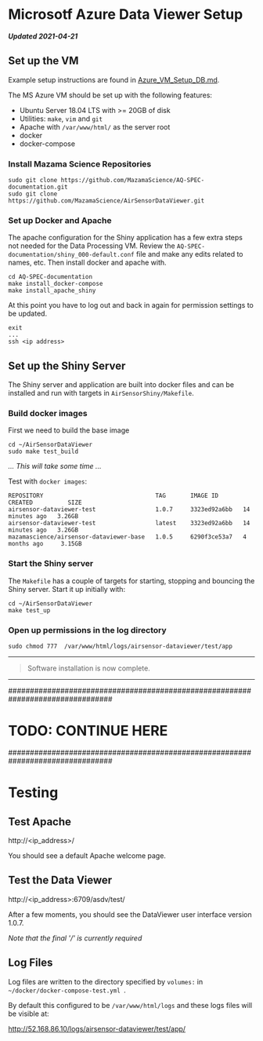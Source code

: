 # Microsotf Azure Data Viewer Setup

**_Updated 2021-04-21_**

## Set up the VM

Example setup instructions are found in [Azure_VM_Setup_DB.md](Azure_VM_Setup_DP.md).

The MS Azure VM should be set up with the following features:

* Ubuntu Server 18.04 LTS with >= 20GB of disk
* Utilities: `make`, `vim` and `git`
* Apache with `/var/www/html/` as the server root
* docker
* docker-compose

### Install Mazama Science Repositories

```
sudo git clone https://github.com/MazamaScience/AQ-SPEC-documentation.git
sudo git clone https://github.com/MazamaScience/AirSensorDataViewer.git
```

### Set up Docker and Apache

The apache configuration for the Shiny application has a few extra steps not
needed for the Data Processing VM. Review the 
`AQ-SPEC-documentation/shiny_000-default.conf` file and make any edits related
to names, etc. Then install docker and apache with.

```
cd AQ-SPEC-documentation
make install_docker-compose
make install_apache_shiny
```

At this point you have to log out and back in again for permission settings to
be updated.

```
exit
...
ssh <ip address>
```

## Set up the Shiny Server

The Shiny server and application are built into docker files and can be
installed and run with targets in `AirSensorShiny/Makefile`.

### Build docker images

First we need to build the base image

```
cd ~/AirSensorDataViewer
sudo make test_build
```

_... This will take some time ..._

Test with `docker images`:

```
REPOSITORY                                TAG       IMAGE ID       CREATED          SIZE
airsensor-dataviewer-test                 1.0.7     3323ed92a6bb   14 minutes ago   3.26GB
airsensor-dataviewer-test                 latest    3323ed92a6bb   14 minutes ago   3.26GB
mazamascience/airsensor-dataviewer-base   1.0.5     6290f3ce53a7   4 months ago     3.15GB
```

### Start the Shiny server

The `Makefile` has a couple of targets for starting, stopping and bouncing
the Shiny server. Start it up initially with:

```
cd ~/AirSensorDataViewer
make test_up
```

### Open up permissions in the log directory 

```
sudo chmod 777  /var/www/html/logs/airsensor-dataviewer/test/app
```

----
> Software installation is now complete. 
----

################################################################################
# TODO:  CONTINUE HERE
################################################################################

# Testing

## Test Apache

http://<ip_address>/

You should see a default Apache welcome page.

## Test the Data Viewer

http://<ip_address>:6709/asdv/test/

After a few moments, you should see the DataViewer user interface version 1.0.7. 

*Note that the final '/' is currently required*

## Log Files

Log files are written to the directory specified by `volumes:` in
`~/docker/docker-compose-test.yml `.

By default this configured to be `/var/www/html/logs` and these logs files will
be visible at:

http://52.168.86.10/logs/airsensor-dataviewer/test/app/





